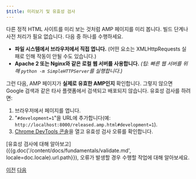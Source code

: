 ```yaml
---
$title: 미리보기 및 유효성 검사
---
```


다른 정적 HTML 사이트를 미리 보는 것처럼 AMP 페이지를 미리 봅니다. 빌드 단계나 사전 처리가 필요 없습니다. 다음 중 하나를 수행하세요.

  - **파일 시스템에서 브라우저에서 직접 엽니다.** (어떤 요소는 XMLHttpRequests 실패로 인해 작동이 안될 수도 있습니다.)
  - **Apache 2 또는 Nginx와 같은 로컬 웹 서버를 사용합니다.**
    *(팁: 빠른 웹 서버를 위해 `python -m SimpleHTTPServer`를 실행합니다.)*

그런 다음, AMP 페이지가 **실제로 유효한 AMP인지** 확인합니다. 그렇지 않으면 Google 검색과 같은 타사 플랫폼에서 검색되고 배포되지 않습니다. 유효성 검사를 하려면:

  1. 브라우저에서 페이지를 엽니다.
  1. "`#development=1`"을 URL에 추가합니다(예: `http://localhost:8000/released.amp.html#development=1`).
  1. [Chrome DevTools 콘솔](https://developers.google.com/web/tools/chrome-devtools/debug/console/)을 열고 유효성 검사 오류를 확인합니다.

[유효성 검사에 대해 알아보고]({{g.doc('/content/docs/fundamentals/validate.md', locale=doc.locale).url.path}}), 오류가 발생할 경우 수행할 작업에 대해 알아보세요.

<div class="prev-next-buttons">
  <a class="button prev-button" href="{{g.doc('/content/amp-dev/documentation/guides-and-tutorials/start/create/presentation_layout.md', locale=doc.locale).url.path}}"><span class="arrow-prev">이전</span></a>
  <a class="button next-button" href="{{g.doc('/content/docs/start/create/prepare_for_discovery.md', locale=doc.locale).url.path}}"><span class="arrow-next">다음</span></a>
</div>
